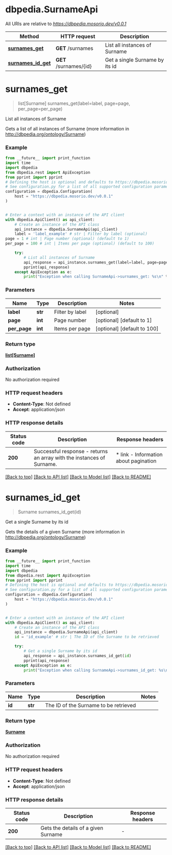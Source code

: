 # dbpedia.SurnameApi

All URIs are relative to *https://dbpedia.mosorio.dev/v0.0.1*

Method | HTTP request | Description
------------- | ------------- | -------------
[**surnames_get**](SurnameApi.md#surnames_get) | **GET** /surnames | List all instances of Surname
[**surnames_id_get**](SurnameApi.md#surnames_id_get) | **GET** /surnames/{id} | Get a single Surname by its id


# **surnames_get**
> list[Surname] surnames_get(label=label, page=page, per_page=per_page)

List all instances of Surname

Gets a list of all instances of Surname (more information in http://dbpedia.org/ontology/Surname)

### Example

```python
from __future__ import print_function
import time
import dbpedia
from dbpedia.rest import ApiException
from pprint import pprint
# Defining the host is optional and defaults to https://dbpedia.mosorio.dev/v0.0.1
# See configuration.py for a list of all supported configuration parameters.
configuration = dbpedia.Configuration(
    host = "https://dbpedia.mosorio.dev/v0.0.1"
)


# Enter a context with an instance of the API client
with dbpedia.ApiClient() as api_client:
    # Create an instance of the API class
    api_instance = dbpedia.SurnameApi(api_client)
    label = 'label_example' # str | Filter by label (optional)
page = 1 # int | Page number (optional) (default to 1)
per_page = 100 # int | Items per page (optional) (default to 100)

    try:
        # List all instances of Surname
        api_response = api_instance.surnames_get(label=label, page=page, per_page=per_page)
        pprint(api_response)
    except ApiException as e:
        print("Exception when calling SurnameApi->surnames_get: %s\n" % e)
```

### Parameters

Name | Type | Description  | Notes
------------- | ------------- | ------------- | -------------
 **label** | **str**| Filter by label | [optional] 
 **page** | **int**| Page number | [optional] [default to 1]
 **per_page** | **int**| Items per page | [optional] [default to 100]

### Return type

[**list[Surname]**](Surname.md)

### Authorization

No authorization required

### HTTP request headers

 - **Content-Type**: Not defined
 - **Accept**: application/json

### HTTP response details
| Status code | Description | Response headers |
|-------------|-------------|------------------|
**200** | Successful response - returns an array with the instances of Surname. |  * link - Information about pagination <br>  |

[[Back to top]](#) [[Back to API list]](../README.md#documentation-for-api-endpoints) [[Back to Model list]](../README.md#documentation-for-models) [[Back to README]](../README.md)

# **surnames_id_get**
> Surname surnames_id_get(id)

Get a single Surname by its id

Gets the details of a given Surname (more information in http://dbpedia.org/ontology/Surname)

### Example

```python
from __future__ import print_function
import time
import dbpedia
from dbpedia.rest import ApiException
from pprint import pprint
# Defining the host is optional and defaults to https://dbpedia.mosorio.dev/v0.0.1
# See configuration.py for a list of all supported configuration parameters.
configuration = dbpedia.Configuration(
    host = "https://dbpedia.mosorio.dev/v0.0.1"
)


# Enter a context with an instance of the API client
with dbpedia.ApiClient() as api_client:
    # Create an instance of the API class
    api_instance = dbpedia.SurnameApi(api_client)
    id = 'id_example' # str | The ID of the Surname to be retrieved

    try:
        # Get a single Surname by its id
        api_response = api_instance.surnames_id_get(id)
        pprint(api_response)
    except ApiException as e:
        print("Exception when calling SurnameApi->surnames_id_get: %s\n" % e)
```

### Parameters

Name | Type | Description  | Notes
------------- | ------------- | ------------- | -------------
 **id** | **str**| The ID of the Surname to be retrieved | 

### Return type

[**Surname**](Surname.md)

### Authorization

No authorization required

### HTTP request headers

 - **Content-Type**: Not defined
 - **Accept**: application/json

### HTTP response details
| Status code | Description | Response headers |
|-------------|-------------|------------------|
**200** | Gets the details of a given Surname |  -  |

[[Back to top]](#) [[Back to API list]](../README.md#documentation-for-api-endpoints) [[Back to Model list]](../README.md#documentation-for-models) [[Back to README]](../README.md)

